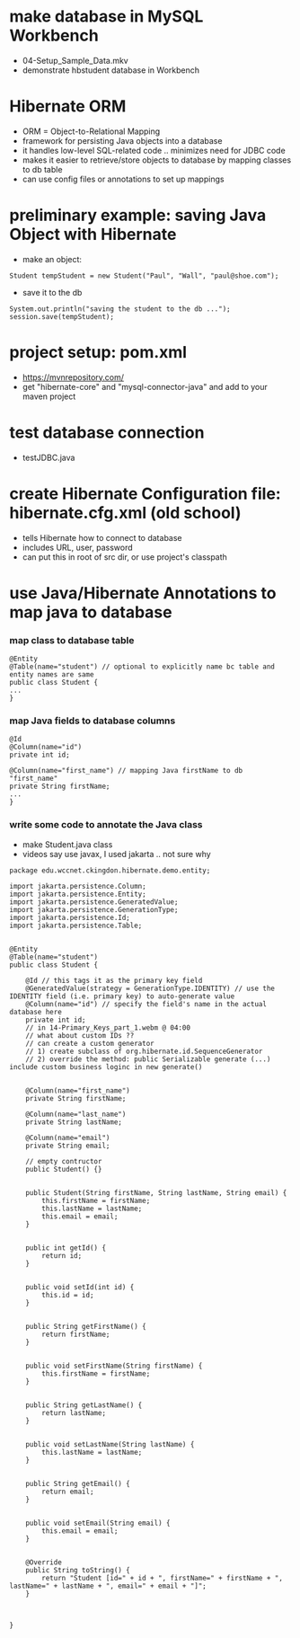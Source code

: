 # make database in MySQL Workbench
* 04-Setup_Sample_Data.mkv
* demonstrate hbstudent database in Workbench 

# Hibernate ORM
* ORM = Object-to-Relational Mapping
* framework for persisting Java objects into a database
* it handles low-level SQL-related code .. minimizes need for JDBC code
* makes it easier to retrieve/store objects to database by mapping classes to db table
* can use config files or annotations to set up mappings

# preliminary example: saving Java Object with Hibernate
* make an object:

```
Student tempStudent = new Student("Paul", "Wall", "paul@shoe.com");
```

* save it to the db

```
System.out.println("saving the student to the db ...");
session.save(tempStudent);
```

# project setup: pom.xml
* https://mvnrepository.com/
* get "hibernate-core" and "mysql-connector-java" and add to your maven project 

# test database connection
* testJDBC.java

# create Hibernate Configuration file: hibernate.cfg.xml (old school)
* tells Hibernate how to connect to database
* includes URL, user, password
* can put this in root of src dir, or use project's classpath

# use Java/Hibernate Annotations to map java to database
### map class to database table
```
@Entity
@Table(name="student") // optional to explicitly name bc table and entity names are same
public class Student {
...
}
```
### map Java fields to database columns
```
@Id
@Column(name="id")
private int id;

@Column(name="first_name") // mapping Java firstName to db "first_name"
private String firstName;
...
}
```
### write some code to annotate the Java class
* make Student.java class
* videos say use javax, I used jakarta .. not sure why
```
package edu.wccnet.ckingdon.hibernate.demo.entity;

import jakarta.persistence.Column;
import jakarta.persistence.Entity;
import jakarta.persistence.GeneratedValue;
import jakarta.persistence.GenerationType;
import jakarta.persistence.Id;
import jakarta.persistence.Table;


@Entity
@Table(name="student")
public class Student {
	
	@Id // this tags it as the primary key field
	@GeneratedValue(strategy = GenerationType.IDENTITY) // use the IDENTITY field (i.e. primary key) to auto-generate value
	@Column(name="id") // specify the field's name in the actual database here
	private int id;
	// in 14-Primary_Keys_part_1.webm @ 04:00 
	// what about custom IDs ??
	// can create a custom generator
	// 1) create subclass of org.hibernate.id.SequenceGenerator
	// 2) override the method: public Serializable generate (...) include custom business loginc in new generate()
	
	
	@Column(name="first_name")
	private String firstName;
	
	@Column(name="last_name")
	private String lastName;
	
	@Column(name="email")
	private String email;
		
	// empty contructor
	public Student() {}


	public Student(String firstName, String lastName, String email) {
		this.firstName = firstName;
		this.lastName = lastName;
		this.email = email;
	}


	public int getId() {
		return id;
	}


	public void setId(int id) {
		this.id = id;
	}


	public String getFirstName() {
		return firstName;
	}


	public void setFirstName(String firstName) {
		this.firstName = firstName;
	}


	public String getLastName() {
		return lastName;
	}


	public void setLastName(String lastName) {
		this.lastName = lastName;
	}


	public String getEmail() {
		return email;
	}


	public void setEmail(String email) {
		this.email = email;
	}


	@Override
	public String toString() {
		return "Student [id=" + id + ", firstName=" + firstName + ", lastName=" + lastName + ", email=" + email + "]";
	}
	
	
	
}

```





